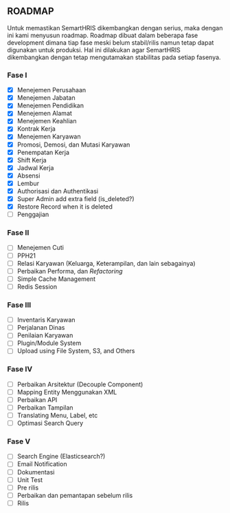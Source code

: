 ## ROADMAP

Untuk memastikan SemartHRIS dikembangkan dengan serius, maka dengan ini kami menyusun roadmap. Roadmap dibuat dalam beberapa fase development dimana tiap fase meski belum stabil/rilis namun tetap dapat digunakan untuk produksi.
Hal ini dilakukan agar SemartHRIS dikembangkan dengan tetap mengutamakan stabilitas pada setiap fasenya.

### Fase I

- [X] Menejemen Perusahaan
- [X] Menejemen Jabatan
- [X] Menejemen Pendidikan
- [X] Menejemen Alamat
- [X] Menejemen Keahlian
- [X] Kontrak Kerja
- [X] Menejemen Karyawan
- [X] Promosi, Demosi, dan Mutasi Karyawan
- [X] Penempatan Kerja
- [X] Shift Kerja
- [X] Jadwal Kerja
- [X] Absensi
- [X] Lembur
- [X] Authorisasi dan Authentikasi
- [X] Super Admin add extra field (is_deleted?)
- [X] Restore Record when it is deleted
- [ ] Penggajian

### Fase II

- [ ] Menejemen Cuti
- [ ] PPH21
- [ ] Relasi Karyawan (Keluarga, Keterampilan, dan lain sebagainya)
- [ ] Perbaikan Performa, dan *Refactoring*
- [ ] Simple Cache Management
- [ ] Redis Session

### Fase III

- [ ] Inventaris Karyawan
- [ ] Perjalanan Dinas
- [ ] Penilaian Karyawan
- [ ] Plugin/Module System
- [ ] Upload using File System, S3, and Others

### Fase IV

- [ ] Perbaikan Arsitektur (Decouple Component)
- [ ] Mapping Entity Menggunakan XML
- [ ] Perbaikan API
- [ ] Perbaikan Tampilan
- [ ] Translating Menu, Label, etc
- [ ] Optimasi Search Query

### Fase V

- [ ] Search Engine (Elasticsearch?)
- [ ] Email Notification
- [ ] Dokumentasi
- [ ] Unit Test
- [ ] Pre rilis
- [ ] Perbaikan dan pemantapan sebelum rilis
- [ ] Rilis
